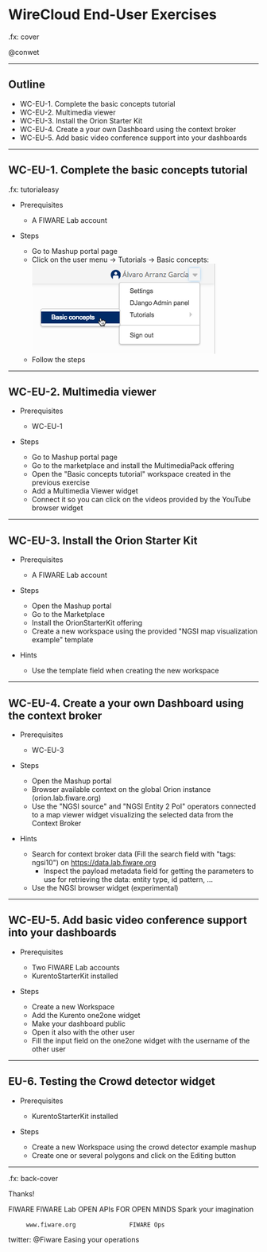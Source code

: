 # WireCloud End-User Exercises

.fx: cover

@conwet

---

<!-- SLIDE 2 -->
## Outline

- WC-EU-1. Complete the basic concepts tutorial
- WC-EU-2. Multimedia viewer
- WC-EU-3. Install the Orion Starter Kit
- WC-EU-4. Create a your own Dashboard using the context broker
- WC-EU-5. Add basic video conference support into your dashboards

---
<!-- SLIDE 3 -->
## WC-EU-1. Complete the basic concepts tutorial

.fx: tutorialeasy

- Prerequisites

    - A FIWARE Lab account

- Steps

    - Go to Mashup portal page
    - Click on the user menu -> Tutorials -> Basic concepts:
            <img alt="Basic concepts tutorial" src="images/Basic concepts tutorial.png"/>
    - Follow the steps

---

## WC-EU-2. Multimedia viewer

- Prerequisites

    - WC-EU-1

- Steps

    - Go to Mashup portal page
    - Go to the marketplace and install the MultimediaPack offering
    - Open the "Basic concepts tutorial" workspace created in the previous exercise
    - Add a Multimedia Viewer widget
    - Connect it so you can click on the videos provided by the YouTube browser widget

---

## WC-EU-3. Install the Orion Starter Kit

- Prerequisites

    - A FIWARE Lab account

- Steps

    - Open the Mashup portal
    - Go to the Marketplace
    - Install the OrionStarterKit offering
    - Create a new workspace using the provided "NGSI map visualization example" template

- Hints
    - Use the template field when creating the new workspace

---

## WC-EU-4. Create a your own Dashboard using the context broker

- Prerequisites

    - WC-EU-3

- Steps

    - Open the Mashup portal
    - Browser available context on the global Orion instance (orion.lab.fiware.org)
    - Use the "NGSI source" and "NGSI Entity 2 PoI" operators connected to a map viewer widget visualizing the selected data from the Context Broker

- Hints

    - Search for context broker data (Fill the search field with "tags: ngsi10") on https://data.lab.fiware.org
        - Inspect the payload metadata field for getting the parameters to use for retrieving the data: entity type, id pattern, ...
    - Use the NGSI browser widget (experimental)

---

## WC-EU-5. Add basic video conference support into your dashboards

- Prerequisites

    - Two FIWARE Lab accounts
    - KurentoStarterKit installed

- Steps

    - Create a new Workspace
    - Add the Kurento one2one widget
    - Make your dashboard public
    - Open it also with the other user
    - Fill the input field on the one2one widget with the username of the other user

---

## EU-6. Testing the Crowd detector widget

- Prerequisites

    - KurentoStarterKit installed

- Steps

    - Create a new Workspace using the crowd detector example mashup
    - Create one or several polygons and click on the Editing button

---

.fx: back-cover

Thanks!

FIWARE                                FIWARE Lab
OPEN APIs FOR OPEN MINDS              Spark your imagination

         www.fiware.org               FIWARE Ops
twitter: @Fiware                      Easing your operations


